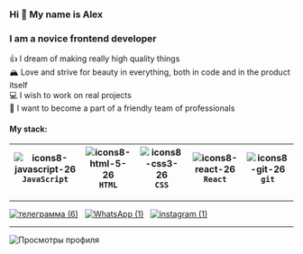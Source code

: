 ###  Hi 👋 My name is Alex
###  I am a novice frontend developer
👍 I dream of making really high quality things       
🏔️ Love and strive for beauty in everything, both in code and in the product itself        
💻 I wish to work on real projects        
🤝 I want to become a part of a friendly team of professionals      

####  My stack:
|![icons8-javascript-26](https://user-images.githubusercontent.com/70646350/119318720-4f788180-bc82-11eb-87ff-8201ce9d61c8.png) `JavaScript` | ![icons8-html-5-26](https://user-images.githubusercontent.com/70646350/119315541-9cf2ef80-bc7e-11eb-8f46-ef3766162ab6.png) `HTML` | ![icons8-css3-26](https://user-images.githubusercontent.com/70646350/119316006-1be82800-bc7f-11eb-8166-910c027cd18f.png) `CSS` | ![icons8-react-26](https://user-images.githubusercontent.com/70646350/119316439-a0d34180-bc7f-11eb-9a36-e79d2b093d69.png) `React` | ![icons8-git-26](https://user-images.githubusercontent.com/70646350/119321913-cc592a80-bc85-11eb-9540-8605bd48f3f7.png) **`git`**|
|:------:|:------:|:------:|:------:|:------:|



---------------------------
[![ телеграмма (6) ](https://user-images.githubusercontent.com/70646350/119327162-5952b280-bc8b-11eb-97b2-4484aab48d02.png)](https://t.me/BleiDLok)&nbsp;&nbsp;
[![ WhatsApp (1) ](https://user-images.githubusercontent.com/70646350/119327478-b189b480-bc8b-11eb-8897-22dbd8a529ad.png)](https://wa.me/79257214411)&nbsp;&nbsp;
[![ instagram (1) ](https://user-images.githubusercontent.com/70646350/119327365-9028c880-bc8b-11eb-868d-6c4ac31869cc.png)](https://www.instagram.com/bleidlok)

---------------------
![ Просмотры профиля ](https://gpvc.arturio.dev/Pavlov-Aleksandr)  
